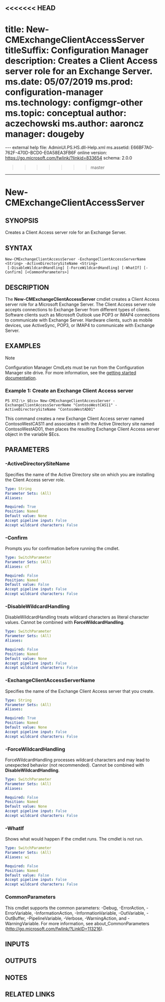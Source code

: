 <<<<<<< HEAD
---
title: New-CMExchangeClientAccessServer
titleSuffix: Configuration Manager
description: Creates a Client Access server role for an Exchange Server.
ms.date: 05/07/2019
ms.prod: configuration-manager
ms.technology: configmgr-other
ms.topic: conceptual
author: aczechowski
ms.author: aaroncz
manager: dougeby
=======
﻿---
external help file: AdminUI.PS.HS.dll-Help.xml
ms.assetid: E66BF7A0-762F-470D-BCD0-E0A58EA3FB6F
online version: https://go.microsoft.com/fwlink/?linkid=833654
schema: 2.0.0
>>>>>>> master
---

# New-CMExchangeClientAccessServer

## SYNOPSIS
Creates a Client Access server role for an Exchange Server.

## SYNTAX

```
New-CMExchangeClientAccessServer -ExchangeClientAccessServerName <String> -ActiveDirectorySiteName <String>
 [-DisableWildcardHandling] [-ForceWildcardHandling] [-WhatIf] [-Confirm] [<CommonParameters>]
```

## DESCRIPTION
The **New-CMExchangeClientAccessServer** cmdlet creates a Client Access server role for a Microsoft Exchange Server.
The Client Access server role accepts connections to Exchange Server from different types of clients.
Software clients such as Microsoft Outlook use POP3 or IMAP4 connections to communicate with Exchange Server.
Hardware clients, such as mobile devices, use ActiveSync, POP3, or IMAP4 to communicate with Exchange Server.

## EXAMPLES

> [!NOTE]
> Configuration Manager CmdLets must be run from the Configuration Manager site drive. For more information, see the [getting started documentation](https://docs.microsoft.com/powershell/sccm/overview).


### Example 1: Create an Exchange Client Access server
```
PS XYZ:\> $Ecs= New-CMExchangeClientAccessServer -ExchangeClientAccessServerName "ContosoWestCAS11" -ActiveDirectorySiteName "ContosoWestAD01"
```

This command creates a new Exchange Client Access server named ContosoWestCAS11 and associates it with the Active Directory site named ContosoWestAD01, then places the resulting Exchange Client Access server object in the variable $Ecs.

## PARAMETERS

### -ActiveDirectorySiteName
Specifies the name of the Active Directory site on which you are installing the Client Access server role.

```yaml
Type: String
Parameter Sets: (All)
Aliases: 

Required: True
Position: Named
Default value: None
Accept pipeline input: False
Accept wildcard characters: False
```

### -Confirm
Prompts you for confirmation before running the cmdlet.

```yaml
Type: SwitchParameter
Parameter Sets: (All)
Aliases: cf

Required: False
Position: Named
Default value: False
Accept pipeline input: False
Accept wildcard characters: False
```

### -DisableWildcardHandling
DisableWildcardHandling treats wildcard characters as literal character values. Cannot be combined with **ForceWildcardHandling**.

```yaml
Type: SwitchParameter
Parameter Sets: (All)
Aliases: 

Required: False
Position: Named
Default value: None
Accept pipeline input: False
Accept wildcard characters: False
```

### -ExchangeClientAccessServerName
Specifies the name of the Exchange Client Access server that you create.

```yaml
Type: String
Parameter Sets: (All)
Aliases: 

Required: True
Position: Named
Default value: None
Accept pipeline input: False
Accept wildcard characters: False
```

### -ForceWildcardHandling
ForceWildcardHandling processes wildcard characters and may lead to unexpected behavior (not recommended). Cannot be combined with **DisableWildcardHandling**.

```yaml
Type: SwitchParameter
Parameter Sets: (All)
Aliases: 

Required: False
Position: Named
Default value: None
Accept pipeline input: False
Accept wildcard characters: False
```

### -WhatIf
Shows what would happen if the cmdlet runs.
The cmdlet is not run.

```yaml
Type: SwitchParameter
Parameter Sets: (All)
Aliases: wi

Required: False
Position: Named
Default value: False
Accept pipeline input: False
Accept wildcard characters: False
```

### CommonParameters
This cmdlet supports the common parameters: -Debug, -ErrorAction, -ErrorVariable, -InformationAction, -InformationVariable, -OutVariable, -OutBuffer, -PipelineVariable, -Verbose, -WarningAction, and -WarningVariable. For more information, see about_CommonParameters (http://go.microsoft.com/fwlink/?LinkID=113216).

## INPUTS

## OUTPUTS

## NOTES

## RELATED LINKS

